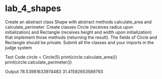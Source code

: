 # lab_4_shapes
Create an abstract class Shape with abstract methods calculate_area and calculate_perimeter. Create classes Circle (receives radius upon initialization) and Rectangle (receives height and width upon initialization) that implement those methods (returning the result). The fields of Circle and Rectangle should be private.
Submit all the classes and your imports in the judge system

Test Code
circle = Circle(5)
print(circle.calculate_area())
print(circle.calculate_perimeter())

Output
78.53981633974483
31.41592653589793
